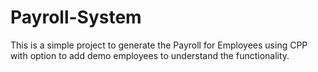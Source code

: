 # Payroll-System
This is a simple project to generate the Payroll for Employees using CPP with option to add demo employees to understand the functionality.
